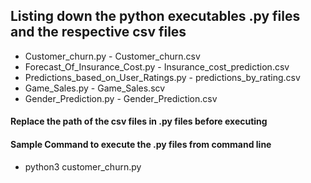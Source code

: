 ## Listing down the python executables .py files and the respective csv files
  * Customer_churn.py - Customer_churn.csv
  * Forecast_Of_Insurance_Cost.py - Insurance_cost_prediction.csv
  * Predictions_based_on_User_Ratings.py - predictions_by_rating.csv
  * Game_Sales.py - Game_Sales.scv
  * Gender_Prediction.py - Gender_Prediction.csv

#### Replace the path of the csv files in .py files before executing

#### Sample Command to execute the .py files from command line
  * python3 customer_churn.py
